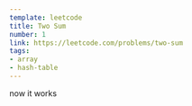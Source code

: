 ```yaml
---
template: leetcode
title: Two Sum
number: 1
link: https://leetcode.com/problems/two-sum
tags:
- array
- hash-table
---
```


now it works